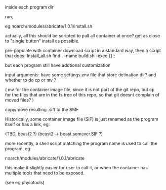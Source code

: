 
inside each program dir

run,

eg
noarch/modules/abricate/1.0.1/Install.sh

actually,  all this should be scripted to pull all container at once?
get as close to "single button" install as possible.

pre-populate with container download script in a standard way, then a script that does:
Install_all.sh 
  find . -name build.sh -exec {} \;


but each program still have addtional customization 


input arguments:
have some settings.env file that store detination dir?
and whether to do cp or mv ?

( mv for the container image file, since it is not part of the git repo, 
but cp for the files that are in the fs tree of this repo, so that git doesnt complain of moved files? )

copy/move resulting .sift to the SMF


Historically, some container image file (SIF) is just renamed as the program itself or has a link, eg:

(TBD, beast2 ?)
(beast2 -> beast.somever.SIF ?) 


more recently, a shell script matching the program name is used to call the program, eg:

noarch/modules/abricate/1.0.1/abricate

this make it slightly easier for user to call it, 
or when the container has multiple tools that need to be exposed.

(see eg phylotools)
